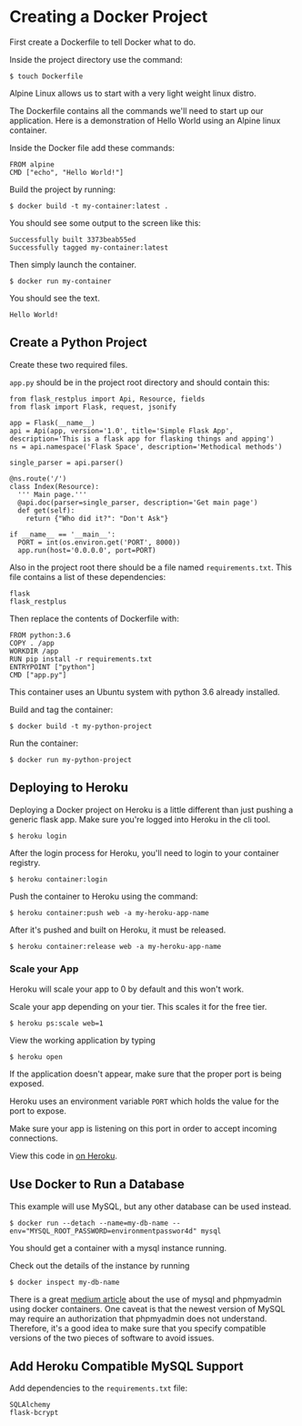 # Creating a Docker Project

First create a Dockerfile to tell Docker what to do.

Inside the project directory use the command:

```
$ touch Dockerfile
```

Alpine Linux allows us to start with a very light weight linux distro.

The Dockerfile contains all the commands we'll need to start up our application. Here is a demonstration of Hello World using an Alpine linux container.

Inside the Docker file add these commands:

```
FROM alpine
CMD ["echo", "Hello World!"]
```

Build the project by running:

```
$ docker build -t my-container:latest .
```

You should see some output to the screen like this:

```
Successfully built 3373beab55ed
Successfully tagged my-container:latest
```

Then simply launch the container.

```
$ docker run my-container
```

You should see the text.

```
Hello World!
```

## Create a Python Project

Create these two required files.

`app.py` should be in the project root directory and should contain this:

```
from flask_restplus import Api, Resource, fields
from flask import Flask, request, jsonify

app = Flask(__name__)
api = Api(app, version='1.0', title='Simple Flask App', description='This is a flask app for flasking things and apping')
ns = api.namespace('Flask Space', description='Methodical methods')

single_parser = api.parser()

@ns.route('/')
class Index(Resource):
  ''' Main page.'''
  @api.doc(parser=single_parser, description='Get main page')
  def get(self):
    return {"Who did it?": "Don't Ask"}

if __name__ == '__main__':
  PORT = int(os.environ.get('PORT', 8000))
  app.run(host='0.0.0.0', port=PORT)
```

Also in the project root there should be a file named `requirements.txt`. This file contains a list of these dependencies:

```
flask
flask_restplus
```

Then replace the contents of Dockerfile with:

```
FROM python:3.6
COPY . /app
WORKDIR /app
RUN pip install -r requirements.txt
ENTRYPOINT ["python"]
CMD ["app.py"]
```

This container uses an Ubuntu system with python 3.6 already installed.

Build and tag the container:

```
$ docker build -t my-python-project
```

Run the container:

```
$ docker run my-python-project
```

## Deploying to Heroku

Deploying a Docker project on Heroku is a little different than just pushing a generic flask app. Make sure you're logged into Heroku in the cli tool.

```
$ heroku login
```

After the login process for Heroku, you'll need to login to your container registry.

```
$ heroku container:login
```

Push the container to Heroku using the command:

```
$ heroku container:push web -a my-heroku-app-name
```

After it's pushed and built on Heroku, it must be released.

```
$ heroku container:release web -a my-heroku-app-name
```

### Scale your App
Heroku will scale your app to 0 by default and this won't work.

Scale your app depending on your tier. This scales it for the free tier.

```
$ heroku ps:scale web=1
```

View the working application by typing

```
$ heroku open
```

If the application doesn't appear, make sure that the proper port is being exposed.

Heroku uses an environment variable `PORT` which holds the value for the port to expose.

Make sure your app is listening on this port in order to accept incoming connections.

View this code in [on Heroku](http://simple-docker-app.herokuapp.com).

## Use Docker to Run a Database

This example will use MySQL, but any other database can be used instead.

```
$ docker run --detach --name=my-db-name --env="MYSQL_ROOT_PASSWORD=environmentpasswor4d" mysql
```

You should get a container with a mysql instance running.

Check out the details of the instance by running

```
$ docker inspect my-db-name
```

There is a great [medium article](https://medium.com/coderscorner/connecting-to-mysql-through-docker-997aa2c090cc) about the use of mysql and phpmyadmin using docker containers. One caveat is that the newest version of MySQL may require an authorization that phpmyadmin does not understand. Therefore, it's a good idea to make sure that you specify compatible versions of the two pieces of software to avoid issues.

## Add Heroku Compatible MySQL Support

Add dependencies to the `requirements.txt` file:

```
SQLAlchemy
flask-bcrypt
```
